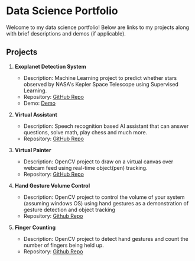 # Data Science Portfolio

Welcome to my data science portfolio! Below are links to my projects along with brief descriptions and demos (if applicable).

## Projects

1. **Exoplanet Detection System**
   - Description: Machine Learning project to predict whether stars observed by NASA's Kepler Space Telescope using Supervised Learning.
   - Repository: [GitHub Repo](https://github.com/Rai-Sama/Exoplanet_Detection_System)
   - Demo: [Demo](https://anshumanrai.pythonanywhere.com)

2. **Virtual Assistant**
   - Description: Speech recognition based AI assistant that can answer questions, solve math, play chess and much more.
   - Repository: [GitHub Repo](https://github.com/Rai-Sama/Virtual_Assistant)

3. **Virtual Painter**
   - Description: OpenCV project to draw on a virtual canvas over webcam feed using real-time object(pen) tracking.
   - Repository: [GitHub Repo](https://github.com/Rai-Sama/Virtual_Painter)
     
4. **Hand Gesture Volume Control**
   - Description: OpenCV project to control the volume of your system (assuming windows OS) using hand gestures as a demonstration of gesture detection and object tracking
   - Repository: [Github Repo](https://github.com/Rai-Sama/Hand_Gesture_Volume_Control)

5. **Finger Counting**
   - Description: OpenCV project to detect hand gestures and count the number of fingers being held up.
   - Repository: [Github Repo](https://github.com/Rai-Sama/Finger_Counting_Computer_Vision)

